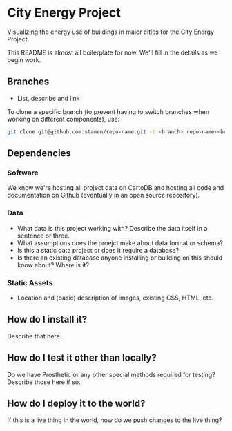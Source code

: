 # City Energy Project

Visualizing the energy use of buildings in major cities for the City Energy Project.

This README is almost all boilerplate for now. We'll fill in the details as we begin work.

## Branches

* List, describe and link

To clone a specific branch (to prevent having to switch branches when working
on different components), use:

```bash
git clone git@github.com:stamen/repo-name.git -b <branch> repo-name-<branch>
```

## Dependencies

### Software

We know we're hosting all project data on CartoDB and hosting all code and documentation on Github (eventually in an open source repository).

### Data

* What data is this project working with? Describe the data itself in a sentence or three.
* What assumptions does the proejct make about data format or schema?
* Is this a static data project or does it require a database?
* Is there an existing database anyone installing or building on this should know about? Where is it?

### Static Assets

* Location and (basic) description of images, existing CSS, HTML, etc.

## How do I install it?

Describe that here.

## How do I test it other than locally?

Do we have Prosthetic or any other special methods required for testing? Describe those here if so.

## How do I deploy it to the world?

If this is a live thing in the world, how do we push changes to the live thing?


